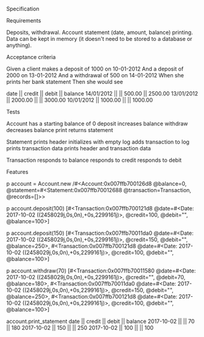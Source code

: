 Specification

Requirements

Deposits, withdrawal.
Account statement (date, amount, balance) printing.
Data can be kept in memory (it doesn't need to be stored to a database or anything).

Acceptance criteria

Given a client makes a deposit of 1000 on 10-01-2012
And a deposit of 2000 on 13-01-2012
And a withdrawal of 500 on 14-01-2012
When she prints her bank statement
Then she would see

date || credit || debit || balance
14/01/2012 || || 500.00 || 2500.00
13/01/2012 || 2000.00 || || 3000.00
10/01/2012 || 1000.00 || || 1000.00

Tests

Account
  has a starting balance of 0
  deposit increases balance
  withdraw decreases balance
  print returns statement

Statement
  prints header
  initializes with empty log
  adds transaction to log
  prints transaction data
  prints header and transaction data

Transaction
  responds to balance
  responds to credit
  responds to debit


Features

p account = Account.new
/#<Account:0x007ffb700126d8 @balance=0, @statement=#<Statement:0x007ffb70012688 @transaction=Transaction, @records=[]>>

p account.deposit(100)
[#<Transaction:0x007ffb700121d8 @date=#<Date: 2017-10-02 ((2458029j,0s,0n),+0s,2299161j)>, @credit=100, @debit="", @balance=100>]

p account.deposit(150)
[#<Transaction:0x007ffb70011da0 @date=#<Date: 2017-10-02 ((2458029j,0s,0n),+0s,2299161j)>, @credit=150, @debit="", @balance=250>, #<Transaction:0x007ffb700121d8 @date=#<Date: 2017-10-02 ((2458029j,0s,0n),+0s,2299161j)>, @credit=100, @debit="", @balance=100>]

p account.withdraw(70)
[#<Transaction:0x007ffb70011580 @date=#<Date: 2017-10-02 ((2458029j,0s,0n),+0s,2299161j)>, @credit="", @debit=70, @balance=180>, #<Transaction:0x007ffb70011da0 @date=#<Date: 2017-10-02 ((2458029j,0s,0n),+0s,2299161j)>, @credit=150, @debit="", @balance=250>, #<Transaction:0x007ffb700121d8 @date=#<Date: 2017-10-02 ((2458029j,0s,0n),+0s,2299161j)>, @credit=100, @debit="", @balance=100>]

account.print_statement
date || credit || debit || balance
2017-10-02 ||  || 70 || 180
2017-10-02 || 150 ||  || 250
2017-10-02 || 100 ||  || 100
